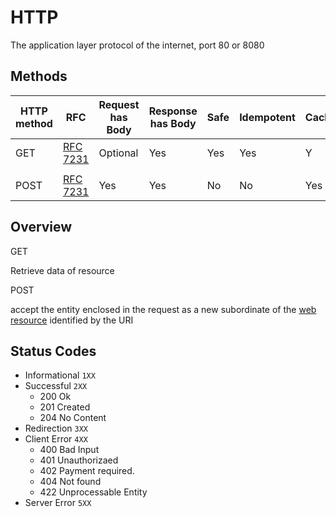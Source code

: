 # HTTP

The application layer protocol of the internet, port 80 or 8080

## Methods

| HTTP method | RFC                                                          | Request has Body | Response has Body | Safe | Idempotent | Cacheable |
| ----------- | ------------------------------------------------------------ | ---------------- | ----------------- | ---- | ---------- | --------- |
| GET         | [RFC](https://en.wikipedia.org/wiki/Request_for_Comments_(identifier)) [7231](https://tools.ietf.org/html/rfc7231) | Optional         | Yes               | Yes  | Yes        | Y         |
|             |                                                              |                  |                   |      |            |           |
| POST        | [RFC](https://en.wikipedia.org/wiki/Request_for_Comments_(identifier)) [7231](https://tools.ietf.org/html/rfc7231) | Yes              | Yes               | No   | No         | Yes       |

## Overview

GET

Retrieve data of resource 

POST

accept the entity enclosed in the request as a new subordinate of the [web resource](https://en.wikipedia.org/wiki/Web_resource) identified by the URI

## Status Codes

- Informational `1XX`
- Successful `2XX`
  - 200 Ok
  - 201 Created
  - 204 No Content
- Redirection `3XX`
- Client Error `4XX`
  - 400 Bad Input
  - 401 Unauthorizaed
  - 402 Payment required. 
  - 404 Not found
  - 422 Unprocessable Entity
- Server Error `5XX`